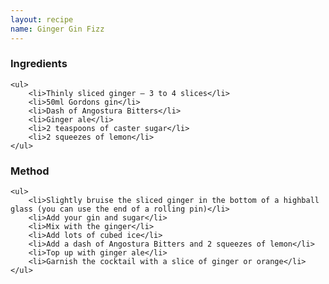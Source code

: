 ```yaml
---
layout: recipe
name: Ginger Gin Fizz
---
```


<div>
	<h3>Ingredients</h3>

	<ul>
		<li>Thinly sliced ginger – 3 to 4 slices</li>
		<li>50ml Gordons gin</li>
		<li>Dash of Angostura Bitters</li>
		<li>Ginger ale</li>
		<li>2 teaspoons of caster sugar</li>
		<li>2 squeezes of lemon</li>
	</ul>
</div>

<div>
	<h3>Method</h3>

	<ul>
		<li>Slightly bruise the sliced ginger in the bottom of a highball glass (you can use the end of a rolling pin)</li>
		<li>Add your gin and sugar</li>
		<li>Mix with the ginger</li>
		<li>Add lots of cubed ice</li>
		<li>Add a dash of Angostura Bitters and 2 squeezes of lemon</li>
		<li>Top up with ginger ale</li>
		<li>Garnish the cocktail with a slice of ginger or orange</li>
	</ul>
</div>
